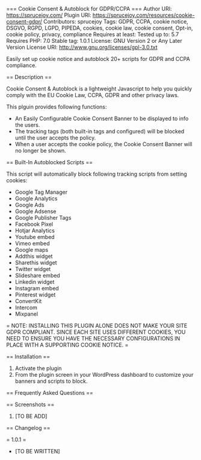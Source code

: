 === Cookie Consent & Autoblock for GDPR/CCPA ===
Author URI: https://sprucejoy.com/
Plugin URI: https://sprucejoy.com/resources/cookie-consent-gdpr/
Contributors: sprucejoy
Tags: GDPR, CCPA, cookie notice, DSGVO, RGPD, LGPD, PIPEDA, cookies, cookie law, cookie consent, Opt-in, cookie policy, privacy, compliance
Requires at least: 
Tested up to: 5.7
Requires PHP: 7.0
Stable tag: 1.0.1
License: GNU Version 2 or Any Later Version
License URI: http://www.gnu.org/licenses/gpl-3.0.txt

Easily set up cookie notice and autoblock 20+ scripts for GDPR and CCPA compliance.

== Description ==

Cookie Consent & Autoblock is a lightweight Javascript to help you quickly comply with the EU Cookie Law, CCPA, GDPR and other privacy laws.

This plguin provides following functions:

- An Easily Configurable Cookie Consent Banner to be displayed to info the users.
- The tracking tags (both built-in tags and configured) will be blocked until the user accepts the policy.
- When a user accepts the cookie policy, the Cookie Consent Banner will no longer be shown.

== Built-In Autoblocked Scripts ==

This script will automatically block following tracking scripts from setting cookies:

- Google Tag Manager
- Google Analytics
- Google Ads
- Google Adsense
- Google Publisher Tags
- Facebook Pixel
- Hotjar Analytics
- Youtube embed
- Vimeo embed
- Google maps
- Addthis widget
- Sharethis widget
- Twitter widget
- Slideshare embed
- Linkedin widget
- Instagram embed
- Pinterest widget
- ConvertKit
- Intercom
- Mixpanel

= NOTE: INSTALLING THIS PLUGIN ALONE DOES NOT MAKE YOUR SITE GDPR COMPLIANT. SINCE EACH SITE USES DIFFERENT COOKIES, YOU NEED TO ENSURE YOU HAVE THE NECESSARY CONFIGURATIONS IN PLACE WITH A SUPPORTING COOKIE NOTICE. =

== Installation ==

1. Activate the plugin
2. From the plugin screen in your WordPress dashboard to customize your banners and scripts to block.

== Frequently Asked Questions ==

== Screenshots ==

1. [TO BE ADD]

== Changelog ==

= 1.0.1 =

* [TO BE WRITTEN]